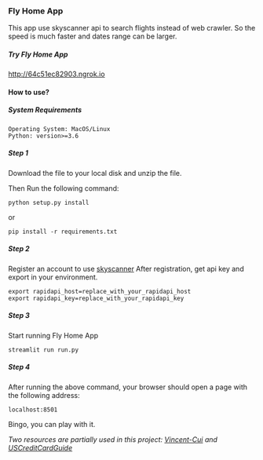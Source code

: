 ### Fly Home App
This app use skyscanner api to search flights instead of web crawler. So the speed is much faster and dates range can be larger.

##### Try Fly Home App

http://64c51ec82903.ngrok.io

#### How to use?

##### System Requirements
```buildoutcfg
Operating System: MacOS/Linux
Python: version>=3.6
```
##### Step 1
Download the file to your local disk and unzip the file.

Then Run the following command:
```buildoutcfg
python setup.py install
```
or 
```buildoutcfg
pip install -r requirements.txt
```

##### Step 2
Register an account to use [skyscanner](https://rapidapi.com/skyscanner/api/skyscanner-flight-search?endpoint=5aa1edd5e4b06ec3937b23f0)
After registration, get api key and export in your environment.
```buildoutcfg
export rapidapi_host=replace_with_your_rapidapi_host
export rapidapi_key=replace_with_your_rapidapi_key
```

##### Step 3
Start running Fly Home App
```buildoutcfg
streamlit run run.py
```

##### Step 4
After running the above command, your browser should open a page with the following address:
```buildoutcfg
localhost:8501
```
Bingo, you can play with it.


*Two resources are partially used in this project: [Vincent-Cui](https://github.com/Vincent-Cui/flights_checker) and [USCreditCardGuide](https://github.com/USCreditCardGuide/airlines-to-china-covid-19)*